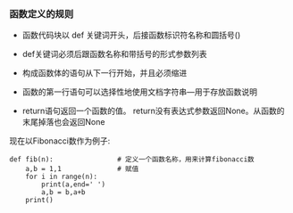 ### 函数定义的规则

* 函数代码块以 def 关键词开头，后接函数标识符名称和圆括号\(\)

* def关键词必须后跟函数名称和带括号的形式参数列表

* 构成函数体的语句从下一行开始，并且必须缩进

* 函数的第一行语句可以选择性地使用文档字符串—用于存放函数说明

* return语句返回一个函数的值。 return没有表达式参数返回None。从函数的末尾掉落也会返回None

现在以Fibonacci数作为例子:

```
def fib(n):                # 定义一个函数名称，用来计算fibonacci数
    a,b = 1,1              # 赋值
    for i in range(n):    
        print(a,end=' ')
        a,b = b,a+b
    print()
```



